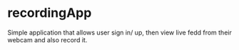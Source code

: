 # recordingApp
Simple application that allows user sign in/ up, then view live fedd from their webcam and also record it.
